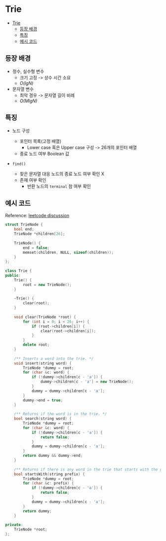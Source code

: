 # Trie

* [Trie](#trie)
  * [등장 배경](#등장-배경)
  * [특징](#특징)
  * [예시 코드](#예시-코드)

## 등장 배경

* 정수, 실수형 변수
  * 크기 고정 -> 상수 시간 소요
  * _O(lgN)_
* 문자열 변수
  * 최악 경우 -> 문자열 길이 비례
  * _O(MlgN)_

## 특징

* 노드 구성
  * 포인터 목록(고정 배열)
    * Lower case 혹은 Upper case 구성 -> 26개의 포인터 배열
  * 종료 노드 여부 Boolean 값

* `find()`
  * 찾은 문자열 대응 노드의 종료 노드 여부 확인 X
  * 존재 여부 확인
    * 반환 노드의 `terminal` 참 여부 확인

## 예시 코드

Reference: [leetcode discussion](https://leetcode.com/problems/implement-trie-prefix-tree/discuss/58842/Maybe-the-code-is-not-too-much-by-using-"next26"-C++/294306)

```cpp
struct TrieNode {  
    bool end;  
    TrieNode *children[26];  
  
    TrieNode() {  
        end = false;  
        memset(children, NULL, sizeof(children));  
    }  
};  
  
class Trie {  
public:  
    Trie() {  
        root = new TrieNode();  
    }  
  
    ~Trie() {  
        clear(root);  
    }  
  
    void clear(TrieNode *root) {  
        for (int i = 0; i < 26; i++) {  
            if (root->children[i]) {  
                clear(root->children[i]);  
            }  
        }  
        delete root;  
    }  
  
    /** Inserts a word into the trie. */  
    void insert(string word) {  
        TrieNode *dummy = root;  
        for (char &c: word) {  
            if (!dummy->children[c - 'a']) {  
                dummy->children[c - 'a'] = new TrieNode();  
            }  
            dummy = dummy->children[c - 'a'];  
        }  
        dummy->end = true;  
    }  
  
    /** Returns if the word is in the trie. */  
    bool search(string word) {  
        TrieNode *dummy = root;  
        for (char &c: word) {  
            if (!dummy->children[c - 'a']) {  
                return false;  
            }  
            dummy = dummy->children[c - 'a'];  
        }  
        return dummy && dummy->end;  
    }  
  
    /** Returns if there is any word in the trie that starts with the given prefix. */  
    bool startsWith(string prefix) {  
        TrieNode *dummy = root;  
        for (char &c: prefix) {  
            if (!dummy->children[c - 'a']) {  
                return false;  
            }  
            dummy = dummy->children[c - 'a'];  
        }  
        return dummy;  
    }  
  
private:  
    TrieNode *root;  
};
```
